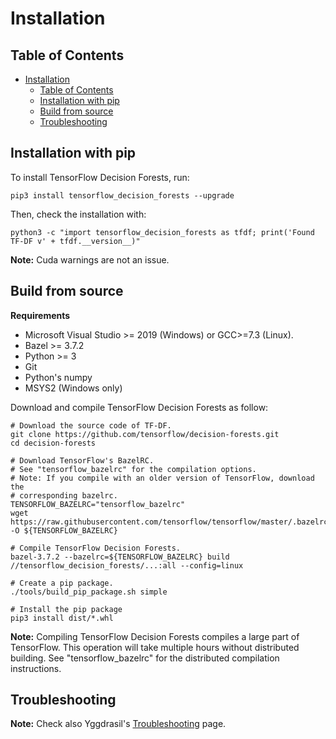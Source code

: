 # Installation

<!-- docs_infra:strip_begin -->

## Table of Contents

<!--ts-->

*   [Installation](#installation)
    *   [Table of Contents](#table-of-contents)
    *   [Installation with pip](#installation-with-pip)
    *   [Build from source](#build-from-source)
    *   [Troubleshooting](#troubleshooting)

<!-- Added by: gbm, at: Mon 31 May 2021 06:16:21 PM CEST -->

<!--te-->

<!-- docs_infra:strip_end -->

## Installation with pip

To install TensorFlow Decision Forests, run:

```shell
pip3 install tensorflow_decision_forests --upgrade
```

Then, check the installation with:

```shell
python3 -c "import tensorflow_decision_forests as tfdf; print('Found TF-DF v' + tfdf.__version__)"
```

**Note:** Cuda warnings are not an issue.

## Build from source

**Requirements**

-   Microsoft Visual Studio >= 2019 (Windows) or GCC>=7.3 (Linux).
-   Bazel >= 3.7.2
-   Python >= 3
-   Git
-   Python's numpy
-   MSYS2 (Windows only)

Download and compile TensorFlow Decision Forests as follow:

```shell
# Download the source code of TF-DF.
git clone https://github.com/tensorflow/decision-forests.git
cd decision-forests

# Download TensorFlow's BazelRC.
# See "tensorflow_bazelrc" for the compilation options.
# Note: If you compile with an older version of TensorFlow, download the
# corresponding bazelrc.
TENSORFLOW_BAZELRC="tensorflow_bazelrc"
wget https://raw.githubusercontent.com/tensorflow/tensorflow/master/.bazelrc -O ${TENSORFLOW_BAZELRC}

# Compile TensorFlow Decision Forests.
bazel-3.7.2 --bazelrc=${TENSORFLOW_BAZELRC} build //tensorflow_decision_forests/...:all --config=linux

# Create a pip package.
./tools/build_pip_package.sh simple

# Install the pip package
pip3 install dist/*.whl
```

**Note:** Compiling TensorFlow Decision Forests compiles a large part of
TensorFlow. This operation will take multiple hours without distributed
building. See "tensorflow_bazelrc" for the distributed compilation instructions.

## Troubleshooting

**Note:** Check also Yggdrasil's
[Troubleshooting](https://github.com/google/yggdrasil-decision-forests/blob/main/documentation/installation.md#troubleshooting)
page.

